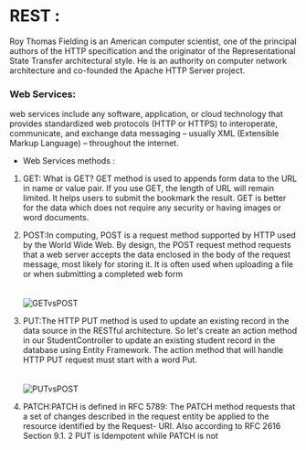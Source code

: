 # REST : 
Roy Thomas Fielding is an American computer scientist, one of the principal authors of the HTTP specification and the originator of the Representational State Transfer architectural style. He is an authority on computer network architecture and co-founded the Apache HTTP Server project.
### Web Services:
web services include any software, application, or cloud technology that provides standardized web protocols (HTTP or HTTPS) to interoperate, communicate, and exchange data messaging – usually XML (Extensible Markup Language) – throughout the internet.
* Web Services methods :

1. GET:
What is GET?
GET method is used to appends form data to the URL in name or value pair. If you use GET, the length of URL will remain limited. It helps users to submit the bookmark the result. GET is better for the data which does not require any security or having images or word documents.

2. POST:In computing, POST is a request method supported by HTTP used by the World Wide Web. By design, the POST request method requests that a web server accepts the data enclosed in the body of the request message, most likely for storing it. It is often used when uploading a file or when submitting a completed web form
<br><br><br>
![GETvsPOST](https://1.bp.blogspot.com/-4XVpHqLWDSg/X4PUs7P6dWI/AAAAAAAAjyk/sWQQJ4ztHtQUs8GhDnmOdjSecNuqT9EpwCLcBGAsYHQ/w1200-h630-p-k-no-nu/difference_between_get_and_post_method_http.png)

3. PUT:The HTTP PUT method is used to update an existing record in the data source in the RESTful architecture. So let's create an action method in our StudentController to update an existing student record in the database using Entity Framework. The action method that will handle HTTP PUT request must start with a word Put. 
<br><br><br>
![PUTvsPOST](https://www.keycdn.com/img/support/put-vs-post.png)

4. PATCH:PATCH is defined in RFC 5789: The PATCH method requests that a set of changes described in the request entity be applied to the resource identified by the Request- URI. Also according to RFC 2616 Section 9.1. 2 PUT is Idempotent while PATCH is not
